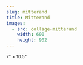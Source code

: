 ```yaml
---
slug: mitterand
title: Mitterand
images:
  - src: collage-mitterand
    width: 600
    height: 902
---
```

<small>7" × 10.5"</small>
